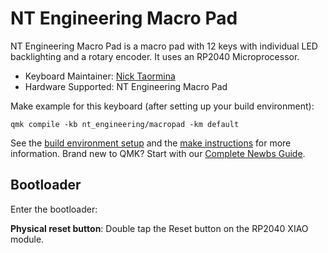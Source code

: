 # NT Engineering Macro Pad

NT Engineering Macro Pad is a macro pad with 12 keys with individual LED backlighting and a rotary encoder. It uses an RP2040 Microprocessor.

-   Keyboard Maintainer: [Nick Taormina](https://github.com/NickTaormina)
-   Hardware Supported: NT Engineering Macro Pad

Make example for this keyboard (after setting up your build environment):

    qmk compile -kb nt_engineering/macropad -km default

See the [build environment setup](https://docs.qmk.fm/#/getting_started_build_tools) and the [make instructions](https://docs.qmk.fm/#/getting_started_make_guide) for more information. Brand new to QMK? Start with our [Complete Newbs Guide](https://docs.qmk.fm/#/newbs).

## Bootloader

Enter the bootloader:

**Physical reset button**: Double tap the Reset button on the RP2040 XIAO module.
